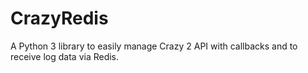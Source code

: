 # CrazyRedis
A Python 3 library to easily manage Crazy 2 API with callbacks and to receive log data via Redis.
